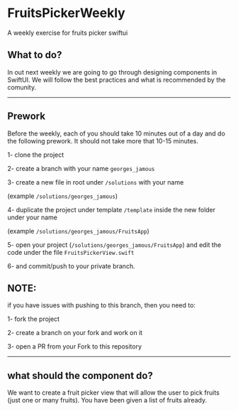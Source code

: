# FruitsPickerWeekly
A weekly exercise for fruits picker swiftui

## What to do?

In out next weekly we are going to go through designing components in SwiftUI.
We will follow the best practices and what is recommended by the comunity.

---

## Prework

Before the weekly, each of you should take 10 minutes out of a day and do the following prework.
It should not take more that 10-15 minutes.

1- clone the project

2- create a branch with your name `georges_jamous`

3- create a new file in root under `/solutions` with your name 

(example `/solutions/georges_jamous`)

4- duplicate the project under template `/template` inside the new folder under your name 

(example `/solutions/georges_jamous/FruitsApp`)

5- open your project (`/solutions/georges_jamous/FruitsApp`) and edit the code under the file `FruitsPickerView.swift` 

6- and commit/push to your private branch.

## NOTE:

if you have issues with pushing to this branch, then you need to:

1- fork the project

2- create a branch on your fork and work on it

3- open a PR from your Fork to this repository

---

## what should the component do?
We want to create a fruit picker view that will allow the user to pick fruits (just one or many fruits).
You have been given a list of fruits already.


